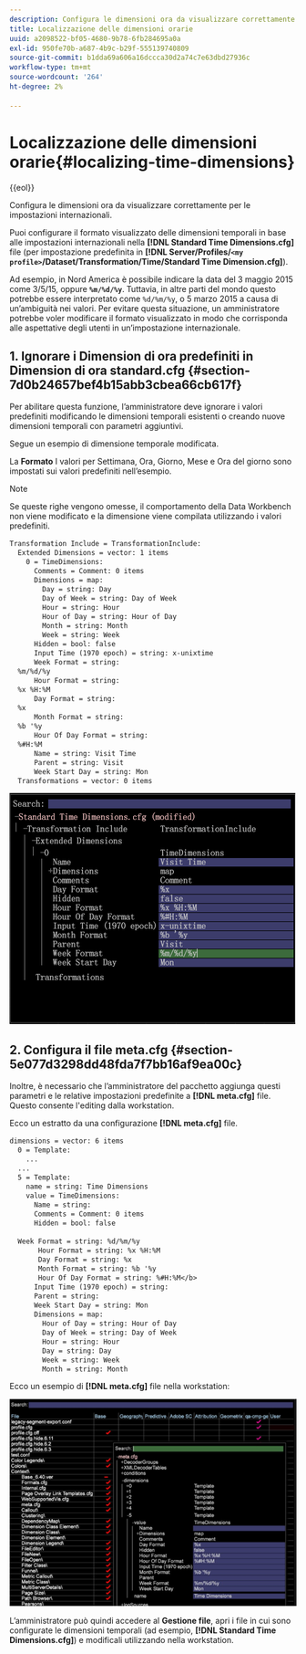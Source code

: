 ```yaml
---
description: Configura le dimensioni ora da visualizzare correttamente per le impostazioni internazionali.
title: Localizzazione delle dimensioni orarie
uuid: a2098522-bf05-4680-9b78-6fb284695a0a
exl-id: 950fe70b-a687-4b9c-b29f-555139740809
source-git-commit: b1dda69a606a16dccca30d2a74c7e63dbd27936c
workflow-type: tm+mt
source-wordcount: '264'
ht-degree: 2%

---
```


# Localizzazione delle dimensioni orarie{#localizing-time-dimensions}

{{eol}}

Configura le dimensioni ora da visualizzare correttamente per le impostazioni internazionali.

Puoi configurare il formato visualizzato delle dimensioni temporali in base alle impostazioni internazionali nella **[!DNL Standard Time Dimensions.cfg]** file (per impostazione predefinita in **[!DNL Server/Profiles/`<my profile>`/Dataset/Transformation/Time/Standard Time Dimension.cfg]**).

Ad esempio, in Nord America è possibile indicare la data del 3 maggio 2015 come 3/5/15, oppure **`%m/%d/%y`**. Tuttavia, in altre parti del mondo questo potrebbe essere interpretato come `%d/%m/%y`, o 5 marzo 2015 a causa di un’ambiguità nei valori. Per evitare questa situazione, un amministratore potrebbe voler modificare il formato visualizzato in modo che corrisponda alle aspettative degli utenti in un’impostazione internazionale.

## 1. Ignorare i Dimension di ora predefiniti in Dimension di ora standard.cfg {#section-7d0b24657bef4b15abb3cbea66cb617f}

Per abilitare questa funzione, l’amministratore deve ignorare i valori predefiniti modificando le dimensioni temporali esistenti o creando nuove dimensioni temporali con parametri aggiuntivi.

Segue un esempio di dimensione temporale modificata.

La **Formato** I valori per Settimana, Ora, Giorno, Mese e Ora del giorno sono impostati sui valori predefiniti nell’esempio.

>[!NOTE]
>
>Se queste righe vengono omesse, il comportamento della Data Workbench non viene modificato e la dimensione viene compilata utilizzando i valori predefiniti.

```
Transformation Include = TransformationInclude:  
  Extended Dimensions = vector: 1 items 
    0 = TimeDimensions:  
      Comments = Comment: 0 items 
      Dimensions = map:  
        Day = string: Day 
        Day of Week = string: Day of Week 
        Hour = string: Hour 
        Hour of Day = string: Hour of Day 
        Month = string: Month 
        Week = string: Week 
      Hidden = bool: false 
      Input Time (1970 epoch) = string: x-unixtime 
      Week Format = string:  
  %m/%d/%y
      Hour Format = string:  
  %x %H:%M 
      Day Format = string:  
  %x
      Month Format = string:  
  %b '%y
      Hour Of Day Format = string:  
  %#H:%M
      Name = string: Visit Time 
      Parent = string: Visit 
      Week Start Day = string: Mon 
  Transformations = vector: 0 items
```

![](assets/6_4_time_format.png)

## 2. Configura il file meta.cfg {#section-5e077d3298dd48fda7f7bb16af9ea00c}

Inoltre, è necessario che l’amministratore del pacchetto aggiunga questi parametri e le relative impostazioni predefinite a **[!DNL meta.cfg]** file. Questo consente l&#39;editing dalla workstation.

Ecco un estratto da una configurazione **[!DNL meta.cfg]** file.

```
dimensions = vector: 6 items 
  0 = Template: 
    ...
  ...
  5 = Template: 
    name = string: Time Dimensions 
    value = TimeDimensions: 
      Name = string:  
      Comments = Comment: 0 items 
      Hidden = bool: false 
       
  Week Format = string: %d/%m/%y 
       Hour Format = string: %x %H:%M 
       Day Format = string: %x 
       Month Format = string: %b '%y 
       Hour Of Day Format = string: %#H:%M</b> 
      Input Time (1970 epoch) = string:  
      Parent = string:  
      Week Start Day = string: Mon 
      Dimensions = map: 
        Hour of Day = string: Hour of Day 
        Day of Week = string: Day of Week 
        Hour = string: Hour 
        Day = string: Day 
        Week = string: Week 
        Month = string: Month
```

Ecco un esempio di **[!DNL meta.cfg]** file nella workstation:

![](assets/dwb_time_format.png)

L’amministratore può quindi accedere al **Gestione file**, apri i file in cui sono configurate le dimensioni temporali (ad esempio, **[!DNL Standard Time Dimensions.cfg]**) e modificali utilizzando nella workstation.
